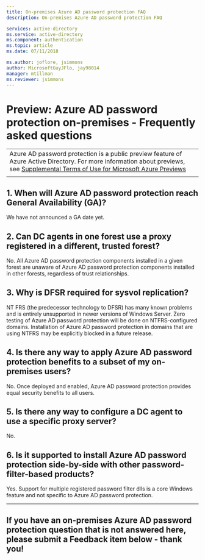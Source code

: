 ```yaml
---
title: On-premises Azure AD password protection FAQ
description: On-premises Azure AD password protection FAQ

services: active-directory
ms.service: active-directory
ms.component: authentication
ms.topic: article
ms.date: 07/11/2018

ms.author: joflore, jsimmons
author: MicrosoftGuyJFlo, jay98014
manager: mtillman
ms.reviewer: jsimmons
---
```


# Preview: Azure AD password protection on-premises - Frequently asked questions

|     |
| --- |
| Azure AD password protection is a public preview feature of Azure Active Directory. For more information about previews, see  [Supplemental Terms of Use for Microsoft Azure Previews](https://azure.microsoft.com/support/legal/preview-supplemental-terms/)|
|     |

## 1. When will Azure AD password protection reach General Availability (GA)?

We have not announced a GA date yet.

## 2. Can DC agents in one forest use a proxy registered in a different, trusted forest?

No. All Azure AD password protection components installed in a given forest are unaware of Azure AD password protection components installed in other forests, regardless of trust relationships.

## 3. Why is DFSR required for sysvol replication?

NT FRS (the predecessor technology to DFSR) has many known problems and is entirely unsupported in newer versions of Windows Server. Zero testing of Azure AD password protection will be done on NTFRS-configured domains. Installation of Azure AD password protection in domains that are using NTFRS may be explicitly blocked in a future release.

## 4. Is there any way to apply Azure AD password protection benefits to a subset of my on-premises users?

No. Once deployed and enabled, Azure AD password protection provides equal security benefits to all users.

## 5. Is there any way to configure a DC agent to use a specific proxy server?

No.

## 6. Is it supported to install Azure AD password protection side-by-side with other password-filter-based products?

Yes. Support for multiple registered password filter dlls is a core Windows feature and not specific to Azure AD password protection.

---
If you have an on-premises Azure AD password protection question that is not answered here, please submit a  Feedback item below - thank you!
---
